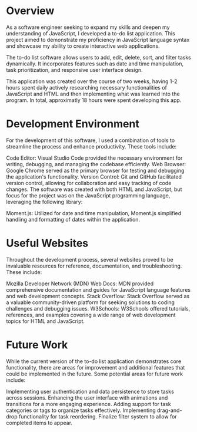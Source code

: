 # Overview

As a software engineer seeking to expand my skills and deepen my understanding of JavaScript, I developed a to-do list application. This project aimed to demonstrate my proficiency in JavaScript language syntax and showcase my ability to create interactive web applications.

The to-do list software allows users to add, edit, delete, sort, and filter tasks dynamically. It incorporates features such as date and time manipulation, task prioritization, and responsive user interface design.

This application was created over the course of two weeks, having 1-2 hours spent daily actively researching necessary functionalities of JavaScript and HTML and then implementing what was learned into the program. In total, approximatly 18 hours were spent developing this app.

# Development Environment

For the development of this software, I used a combination of tools to streamline the process and enhance productivity. These tools include:

Code Editor: Visual Studio Code provided the necessary environment for writing, debugging, and managing the codebase efficiently.
Web Browser: Google Chrome served as the primary browser for testing and debugging the application's functionality.
Version Control: Git and GitHub facilitated version control, allowing for collaboration and easy tracking of code changes.
The software was created with both HTML and JavaScript, but focus for the project was on the JavaScript programming language, leveraging the following library:

Moment.js: Utilized for date and time manipulation, Moment.js simplified handling and formatting of dates within the application.

# Useful Websites

Throughout the development process, several websites proved to be invaluable resources for reference, documentation, and troubleshooting. These include:

Mozilla Developer Network (MDN) Web Docs: MDN provided comprehensive documentation and guides for JavaScript language features and web development concepts.
Stack Overflow: Stack Overflow served as a valuable community-driven platform for seeking solutions to coding challenges and debugging issues.
W3Schools: W3Schools offered tutorials, references, and examples covering a wide range of web development topics for HTML and JavaScript.

# Future Work

While the current version of the to-do list application demonstrates core functionality, there are areas for improvement and additional features that could be implemented in the future. Some potential areas for future work include:

Implementing user authentication and data persistence to store tasks across sessions.
Enhancing the user interface with animations and transitions for a more engaging experience.
Adding support for task categories or tags to organize tasks effectively.
Implementing drag-and-drop functionality for task reordering.
Finalize filter system to allow for completed items to appear.